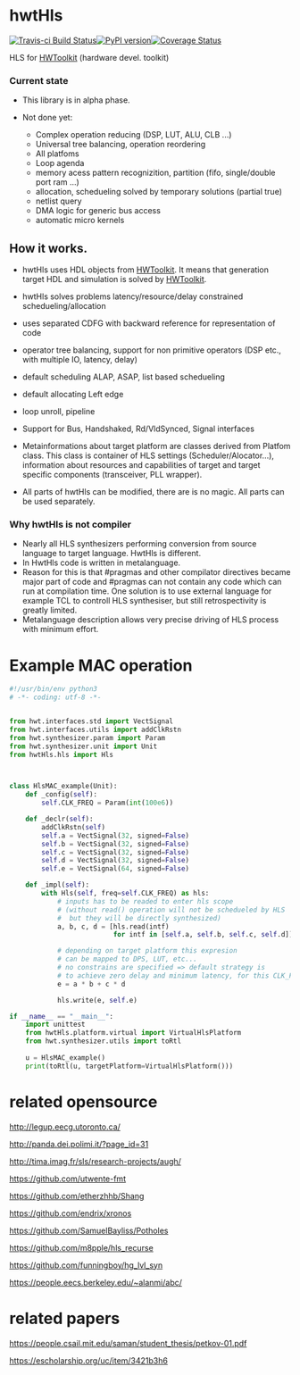 # hwtHls

[![Travis-ci Build Status](https://travis-ci.org/Nic30/hwtHls.png?branch=master)](https://travis-ci.org/Nic30/hwtHls)[![PyPI version](https://badge.fury.io/py/hwtHls.svg)](http://badge.fury.io/py/hwtHls)[![Coverage Status](https://coveralls.io/repos/github/Nic30/hwtHls/badge.svg?branch=master)](https://coveralls.io/github/Nic30/hwtHls?branch=master)


HLS for [HWToolkit](https://github.com/Nic30/HWToolkit) (hardware devel. toolkit)

### Current state

* This library is in alpha phase.

* Not done yet:
  * Complex operation reducing (DSP, LUT, ALU, CLB ...)
  * Universal tree balancing, operation reordering
  * All platfoms
  * Loop agenda
  * memory acess pattern recognizition, partition (fifo, single/double port ram ...)
  * allocation, schedueling solved by temporary solutions (partial true)
  * netlist query
  * DMA logic for generic bus access
  * automatic micro kernels

## How it works.
* hwtHls uses HDL objects from [HWToolkit](https://github.com/Nic30/HWToolkit). 
  It means that generation target HDL and simulation is solved by [HWToolkit](https://github.com/Nic30/HWToolkit).

* hwtHls solves problems latency/resource/delay constrained schedueling/allocation
* uses separated CDFG with backward reference for representation of code
* operator tree balancing, support for non primitive operators (DSP etc., with multiple IO, latency, delay)
* default scheduling ALAP, ASAP, list based schedueling
* default allocating Left edge
* loop unroll, pipeline
* Support for Bus, Handshaked, Rd/VldSynced, Signal interfaces

* Metainformations about target platform are classes derived from Platfom class.
  This class is container of HLS settings (Scheduler/Alocator...),
  information about resources and capabilities of target and target specific components (transceiver, PLL wrapper).

* All parts of hwtHls can be modified, there are is no magic. All parts can be used separately.

### Why hwtHls is not compiler
* Nearly all HLS synthesizers performing conversion from source language to target language. HwtHls is different.
* In HwtHls code is written in metalanguage.
* Reason for this is that #pragmas and other compilator directives became major part of code and #pragmas can not contain any code which can run at compilation time. One solution is to use external language for example TCL to controll HLS synthesiser, but still retrospectivity is greatly limited.
* Metalanguage description allows very precise driving of HLS process with minimum effort. 


# Example MAC operation

```python
#!/usr/bin/env python3
# -*- coding: utf-8 -*-


from hwt.interfaces.std import VectSignal
from hwt.interfaces.utils import addClkRstn
from hwt.synthesizer.param import Param
from hwt.synthesizer.unit import Unit
from hwtHls.hls import Hls



class HlsMAC_example(Unit):
    def _config(self):
        self.CLK_FREQ = Param(int(100e6))

    def _declr(self):
        addClkRstn(self)
        self.a = VectSignal(32, signed=False)
        self.b = VectSignal(32, signed=False)
        self.c = VectSignal(32, signed=False)
        self.d = VectSignal(32, signed=False)
        self.e = VectSignal(64, signed=False)

    def _impl(self):
        with Hls(self, freq=self.CLK_FREQ) as hls:
            # inputs has to be readed to enter hls scope
            # (without read() operation will not be schedueled by HLS
            #  but they will be directly synthesized)
            a, b, c, d = [hls.read(intf)
                          for intf in [self.a, self.b, self.c, self.d]]

            # depending on target platform this expresion
            # can be mapped to DPS, LUT, etc...
            # no constrains are specified => default strategy is
            # to achieve zero delay and minimum latency, for this CLK_FREQ
            e = a * b + c * d

            hls.write(e, self.e)

if __name__ == "__main__":
    import unittest
    from hwtHls.platform.virtual import VirtualHlsPlatform
    from hwt.synthesizer.utils import toRtl
    
    u = HlsMAC_example()
    print(toRtl(u, targetPlatform=VirtualHlsPlatform()))
```



# related opensource

http://legup.eecg.utoronto.ca/

http://panda.dei.polimi.it/?page_id=31

http://tima.imag.fr/sls/research-projects/augh/

https://github.com/utwente-fmt

https://github.com/etherzhhb/Shang

https://github.com/endrix/xronos

https://github.com/SamuelBayliss/Potholes

https://github.com/m8pple/hls_recurse

https://github.com/funningboy/hg_lvl_syn

https://people.eecs.berkeley.edu/~alanmi/abc/



# related papers

https://people.csail.mit.edu/saman/student_thesis/petkov-01.pdf

https://escholarship.org/uc/item/3421b3h6
